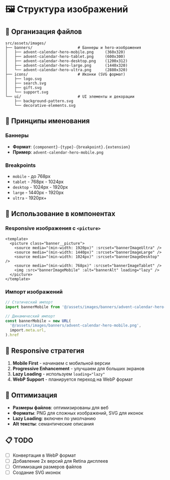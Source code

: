 # 🖼️ Структура изображений

## 📁 Организация файлов

```
src/assets/images/
├── banners/                    # Баннеры и hero-изображения
│   ├── advent-calendar-hero-mobile.png     (360x320)
│   ├── advent-calendar-hero-tablet.png     (600x300)
│   ├── advent-calendar-hero-desktop.png    (1200x312)
│   ├── advent-calendar-hero-large.png      (1440x320)
│   └── advent-calendar-hero-ultra.png      (2880x320)
├── icons/                      # Иконки (SVG формат)
│   ├── logo.svg
│   ├── search.svg
│   ├── gift.svg
│   └── support.svg
└── ui/                         # UI элементы и декорации
    ├── background-pattern.svg
    └── decorative-elements.svg
```

## 🎯 Принципы именования

### Баннеры

- **Формат**: `{component}-{type}-{breakpoint}.{extension}`
- **Пример**: `advent-calendar-hero-mobile.png`

### Breakpoints

- `mobile` - до 768px
- `tablet` - 768px - 1024px
- `desktop` - 1024px - 1920px
- `large` - 1440px - 1920px
- `ultra` - 1920px+

## 🚀 Использование в компонентах

### Responsive изображения с `<picture>`

```vue
<template>
  <picture class="banner__picture">
    <source media="(min-width: 1920px)" :srcset="bannerImageUltra" />
    <source media="(min-width: 1440px)" :srcset="bannerImageLarge" />
    <source media="(min-width: 1024px)" :srcset="bannerImageDesktop" />
    <source media="(min-width: 768px)" :srcset="bannerImageTablet" />
    <img :src="bannerImageMobile" :alt="bannerAlt" loading="lazy" />
  </picture>
</template>
```

### Импорт изображений

```typescript
// Статический импорт
import bannerMobile from '@/assets/images/banners/advent-calendar-hero-mobile.png'

// Динамический импорт
const bannerMobile = new URL(
  '@/assets/images/banners/advent-calendar-hero-mobile.png',
  import.meta.url,
).href
```

## 📱 Responsive стратегия

1. **Mobile First** - начинаем с мобильной версии
2. **Progressive Enhancement** - улучшаем для больших экранов
3. **Lazy Loading** - используем `loading="lazy"`
4. **WebP Support** - планируется переход на WebP формат

## 🔧 Оптимизация

- **Размеры файлов**: оптимизированы для веб
- **Форматы**: PNG для сложных изображений, SVG для иконок
- **Lazy Loading**: включен по умолчанию
- **Alt тексты**: семантические описания

## 📋 TODO

- [ ] Конвертация в WebP формат
- [ ] Добавление 2x версий для Retina дисплеев
- [ ] Оптимизация размеров файлов
- [ ] Создание SVG иконок
